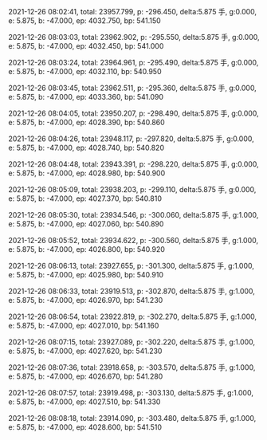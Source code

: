2021-12-26 08:02:41, total: 23957.799, p: -296.450, delta:5.875 手, g:0.000, e: 5.875, b: -47.000, ep: 4032.750, bp: 541.150

2021-12-26 08:03:03, total: 23962.902, p: -295.550, delta:5.875 手, g:0.000, e: 5.875, b: -47.000, ep: 4032.450, bp: 541.000

2021-12-26 08:03:24, total: 23964.961, p: -295.490, delta:5.875 手, g:0.000, e: 5.875, b: -47.000, ep: 4032.110, bp: 540.950

2021-12-26 08:03:45, total: 23962.511, p: -295.360, delta:5.875 手, g:0.000, e: 5.875, b: -47.000, ep: 4033.360, bp: 541.090

2021-12-26 08:04:05, total: 23950.207, p: -298.490, delta:5.875 手, g:0.000, e: 5.875, b: -47.000, ep: 4028.390, bp: 540.860

2021-12-26 08:04:26, total: 23948.117, p: -297.820, delta:5.875 手, g:0.000, e: 5.875, b: -47.000, ep: 4028.740, bp: 540.820

2021-12-26 08:04:48, total: 23943.391, p: -298.220, delta:5.875 手, g:0.000, e: 5.875, b: -47.000, ep: 4028.980, bp: 540.900

2021-12-26 08:05:09, total: 23938.203, p: -299.110, delta:5.875 手, g:0.000, e: 5.875, b: -47.000, ep: 4027.370, bp: 540.810

2021-12-26 08:05:30, total: 23934.546, p: -300.060, delta:5.875 手, g:1.000, e: 5.875, b: -47.000, ep: 4027.060, bp: 540.890

2021-12-26 08:05:52, total: 23934.622, p: -300.560, delta:5.875 手, g:1.000, e: 5.875, b: -47.000, ep: 4026.800, bp: 540.920

2021-12-26 08:06:13, total: 23927.655, p: -301.300, delta:5.875 手, g:1.000, e: 5.875, b: -47.000, ep: 4025.980, bp: 540.910

2021-12-26 08:06:33, total: 23919.513, p: -302.870, delta:5.875 手, g:1.000, e: 5.875, b: -47.000, ep: 4026.970, bp: 541.230

2021-12-26 08:06:54, total: 23922.819, p: -302.270, delta:5.875 手, g:1.000, e: 5.875, b: -47.000, ep: 4027.010, bp: 541.160

2021-12-26 08:07:15, total: 23927.089, p: -302.220, delta:5.875 手, g:1.000, e: 5.875, b: -47.000, ep: 4027.620, bp: 541.230

2021-12-26 08:07:36, total: 23918.658, p: -303.570, delta:5.875 手, g:1.000, e: 5.875, b: -47.000, ep: 4026.670, bp: 541.280

2021-12-26 08:07:57, total: 23919.498, p: -303.130, delta:5.875 手, g:1.000, e: 5.875, b: -47.000, ep: 4027.510, bp: 541.330

2021-12-26 08:08:18, total: 23914.090, p: -303.480, delta:5.875 手, g:1.000, e: 5.875, b: -47.000, ep: 4028.600, bp: 541.510